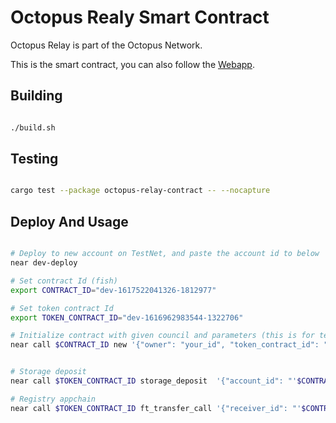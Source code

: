 # Octopus Realy Smart Contract

Octopus Relay is part of the Octopus Network.

This is the smart contract, you can also follow the [Webapp](https://github.com/octopus-network/octopus-relay-webapp.git).

## Building

```bash

./build.sh

```

## Testing

```bash

cargo test --package octopus-relay-contract -- --nocapture

```

## Deploy And Usage

```bash

# Deploy to new account on TestNet, and paste the account id to below
near dev-deploy

# Set contract Id (fish)
export CONTRACT_ID="dev-1617522041326-1812977"

# Set token contract Id
export TOKEN_CONTRACT_ID="dev-1616962983544-1322706"

# Initialize contract with given council and parameters (this is for testing, where you stil have access key to the contract).
near call $CONTRACT_ID new '{"owner": "your_id", "token_contract_id": "'$TOKEN_CONTRACT_ID'", "appchain_minium_validators": 2, "minium_staking_amount": "100000000000000000000000000"}' --accountId your_id


# Storage deposit
near call $TOKEN_CONTRACT_ID storage_deposit  '{"account_id": "'$CONTRACT_ID'"}' --accountId your_id --amount 0.1

# Registry appchain
near call $TOKEN_CONTRACT_ID ft_transfer_call '{"receiver_id": "'$CONTRACT_ID'", "amount": "200000000000000000000000000", "msg": "register_appchain,your_appchain_name,website_url,github_address"}' --accountId your_id --amount 0.000000000000000000000001


```
